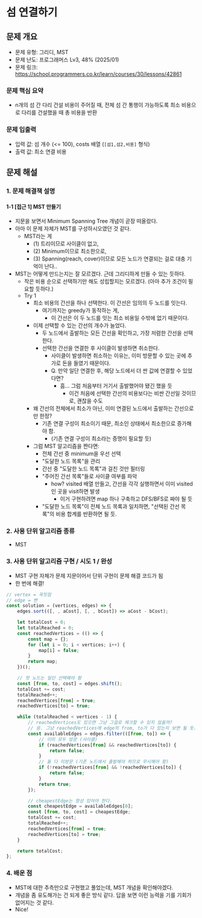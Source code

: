 # 섬 연결하기

## 문제 개요

-   문제 유형: 그리디, MST
-   문제 난도: 프로그래머스 Lv3, 48% (2025/01)
-   문제 링크: https://school.programmers.co.kr/learn/courses/30/lessons/42861

### 문제 핵심 요약

-   n개의 섬 간 다리 건설 비용이 주어질 때, 전체 섬 간 통행이 가능하도록 최소 비용으로 다리를 건설했을 때 총 비용을 반환

### 문제 입출력

-   입력 값: 섬 개수 (<= 100), costs 배열 (`[섬1,섬2,비용]` 형식)
-   출력 값: 최소 연결 비용

## 문제 해설

### 1. 문제 해결책 설명

#### 1-1 [접근 1] MST 만들기

-   지문을 보면서 Minimum Spanning Tree 개념이 곧장 떠올랐다.
-   아마 이 문제 자체가 MST를 구성하시오였던 것 같다.
    -   MST라는 게
        -   (1) 트리이므로 사이클이 없고,
        -   (2) Minimum이므로 최소한으로,
        -   (3) Spanning(reach, cover)이므로 모든 노드가 연결되는 걸로 대충 기억이 난다..
-   MST는 어떻게 만드는지는 잘 모르겠다. 근데 그리디하게 만들 수 있는 듯하다.
    -   작은 비용 순으로 선택하기만 해도 성립할지는 모르겠다. (아마 추가 조건이 필요할 듯하다.)
    -   Try 1
        -   최소 비용의 간선을 하나 선택한다. 이 간선은 임의의 두 노드를 잇는다.
            -   여기까지는 greedy가 동작하는 게,
                -   이 간선은 이 두 노드를 잇는 최소 비용일 수밖에 없기 때문이다.
        -   이제 선택할 수 있는 간선의 개수가 늘었다.
            -   두 노드에서 출발하는 모든 간선을 확인하고, 가장 저렴한 간선을 선택한다.
            -   선택한 간선을 연결한 후 사이클이 발생하면 취소한다.
                -   사이클이 발생하면 취소하는 이유는, 이미 방문할 수 있는 곳에 추가로 돈을 들였기 때문이다.
                -   Q. 만약 일단 연결한 후, 해당 노드에서 더 싼 값에 연결할 수 있었다면?
                    -   흠... 그럼 처음부터 거기서 출발했어야 됐긴 했을 듯
                        -   이건 처음에 선택한 간선의 비용보다는 비싼 간선일 것이므로, 괜찮을 수도
        -   왜 간선의 전체에서 최소가 아닌, 이미 연결된 노드에서 출발하는 간선으로만 한정?
            -   기존 연결 구성이 최소이기 때문, 최소인 상태에서 최소한으로 증가해야 함.
                -   (기존 연결 구성이 최소라는 증명이 필요할 듯)
        -   그럼 MST 알고리즘을 짠다면:
            -   전체 간선 중 minimum을 우선 선택
            -   "도달한 노드 목록"을 관리
            -   간선 중 "도달한 노드 목록"과 걸친 것만 필터링
            -   "주어진 간선 목록"들로 사이클 여부를 파악
                -   how? visited 배열 만들고, 간선을 각각 실행하면서 이미 visited인 곳을 visit하면 발생
                    -   이거 구현하려면 map 하나 구축하고 DFS/BFS로 짜야 될 듯
            -   "도달한 노드 목록"이 전체 노드 목록과 일치하면, "선택된 간선 목록"의 비용 합계를 반환하면 될 듯.

### 2. 사용 단위 알고리즘 종류

-   MST

### 3. 사용 단위 알고리즘 구현 / 시도 1 / 완성

-   MST 구현 자체가 문제 지문이어서 단위 구현이 문제 해결 코드가 됨
-   한 번에 해결!

```js
// vertex = 꼭짓점
// edge = 변
const solution = (vertices, edges) => {
    edges.sort(([, , aCost], [, , bCost]) => aCost - bCost);

    let totalCost = 0;
    let totalReached = 0;
    const reachedVertices = (() => {
        const map = {};
        for (let i = 0; i < vertices; i++) {
            map[i] = false;
        }
        return map;
    })();

    // 첫 노드는 일단 선택해야 함
    const [from, to, cost] = edges.shift();
    totalCost += cost;
    totalReached++;
    reachedVertices[from] = true;
    reachedVertices[to] = true;

    while (totalReached < vertices - 1) {
        // reachedVertices도 있으면 그냥 그걸로 체크할 수 있지 않을까?
        // 응. 그냥 reachedVertices에 edge의 from, to가 다 있는지 보면 될 듯.
        const availableEdges = edges.filter(([from, to]) => {
            // 이미 모두 방문 (사이클)
            if (reachedVertices[from] && reachedVertices[to]) {
                return false;
            }
            // 둘 다 미방문 (기존 노드에서 출발해야 하므로 무시해야 함)
            if (!reachedVertices[from] && !reachedVertices[to]) {
                return false;
            }
            return true;
        });

        // cheapestEdge는 항상 있어야 한다.
        const cheapestEdge = availableEdges[0];
        const [from, to, cost] = cheapestEdge;
        totalCost += cost;
        totalReached++;
        reachedVertices[from] = true;
        reachedVertices[to] = true;
    }

    return totalCost;
};
```

### 4. 배운 점

-   MST에 대한 추측만으로 구현했고 풀었는데, MST 개념을 확인해야겠다.
-   개념을 좀 유도해가는 건 되게 좋은 방식 같다. 답을 보면 이런 능력을 기를 기회가 없어지는 것 같다.
-   Nice!

